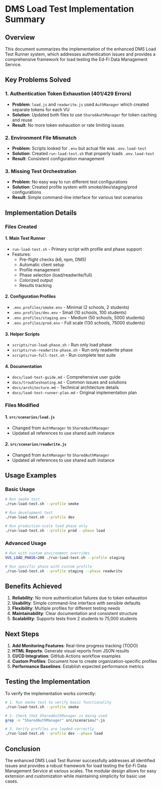 # DMS Load Test Implementation Summary

## Overview

This document summarizes the implementation of the enhanced DMS Load Test Runner system, which addresses authentication issues and provides a comprehensive framework for load testing the Ed-Fi Data Management Service.

## Key Problems Solved

### 1. Authentication Token Exhaustion (401/429 Errors)
- **Problem**: `load.js` and `readwrite.js` used `AuthManager` which created separate tokens for each VU
- **Solution**: Updated both files to use `SharedAuthManager` for token caching and reuse
- **Result**: No more token exhaustion or rate limiting issues

### 2. Environment File Mismatch
- **Problem**: Scripts looked for `.env` but actual file was `.env.load-test`
- **Solution**: Created `run-load-test.sh` that properly loads `.env.load-test`
- **Result**: Consistent configuration management

### 3. Missing Test Orchestration
- **Problem**: No easy way to run different test configurations
- **Solution**: Created profile system with smoke/dev/staging/prod configurations
- **Result**: Simple command-line interface for various test scenarios

## Implementation Details

### Files Created

#### 1. Main Test Runner
- `run-load-test.sh` - Primary script with profile and phase support
- Features:
  - Pre-flight checks (k6, npm, DMS)
  - Automatic client setup
  - Profile management
  - Phase selection (load/readwrite/full)
  - Colorized output
  - Results tracking

#### 2. Configuration Profiles
- `.env.profiles/smoke.env` - Minimal (2 schools, 2 students)
- `.env.profiles/dev.env` - Small (10 schools, 100 students)
- `.env.profiles/staging.env` - Medium (50 schools, 5000 students)
- `.env.profiles/prod.env` - Full scale (130 schools, 75000 students)

#### 3. Helper Scripts
- `scripts/run-load-phase.sh` - Run only load phase
- `scripts/run-readwrite-phase.sh` - Run only readwrite phase
- `scripts/run-full-test.sh` - Run complete test suite

#### 4. Documentation
- `docs/load-test-guide.md` - Comprehensive user guide
- `docs/troubleshooting.md` - Common issues and solutions
- `docs/architecture.md` - Technical architecture details
- `docs/load-test-runner-plan.md` - Original implementation plan

### Files Modified

#### 1. `src/scenarios/load.js`
- Changed from `AuthManager` to `SharedAuthManager`
- Updated all references to use shared auth instance

#### 2. `src/scenarios/readwrite.js`
- Changed from `AuthManager` to `SharedAuthManager`
- Updated all references to use shared auth instance

## Usage Examples

### Basic Usage
```bash
# Run smoke test
./run-load-test.sh --profile smoke

# Run development test
./run-load-test.sh --profile dev

# Run production-scale load phase only
./run-load-test.sh --profile prod --phase load
```

### Advanced Usage
```bash
# Run with custom environment overrides
VUS_LOAD_PHASE=200 ./run-load-test.sh --profile staging

# Run specific phase with custom profile
./run-load-test.sh --profile staging --phase readwrite
```

## Benefits Achieved

1. **Reliability**: No more authentication failures due to token exhaustion
2. **Usability**: Simple command-line interface with sensible defaults
3. **Flexibility**: Multiple profiles for different testing needs
4. **Maintainability**: Clear documentation and consistent structure
5. **Scalability**: Supports tests from 2 students to 75,000 students

## Next Steps

1. **Add Monitoring Features**: Real-time progress tracking (TODO)
2. **HTML Reports**: Generate visual reports from JSON results
3. **CI/CD Integration**: GitHub Actions workflow examples
4. **Custom Profiles**: Document how to create organization-specific profiles
5. **Performance Baselines**: Establish expected performance metrics

## Testing the Implementation

To verify the implementation works correctly:

```bash
# 1. Run smoke test to verify basic functionality
./run-load-test.sh --profile smoke

# 2. Check that SharedAuthManager is being used
grep -n "SharedAuthManager" src/scenarios/*.js

# 3. Verify profiles are loaded correctly
./run-load-test.sh --profile dev --phase load
```

## Conclusion

The enhanced DMS Load Test Runner successfully addresses all identified issues and provides a robust framework for load testing the Ed-Fi Data Management Service at various scales. The modular design allows for easy extension and customization while maintaining simplicity for basic use cases.